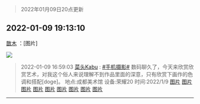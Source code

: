 > 2022年01月09日20点更新
<link rel="stylesheet" href="https://cdn.jsdelivr.net/gh/taotie6/sampleJSON@main/css/photo_show.css">
<meta name="referrer" content="no-referrer" />


 ## 2022-01-09 19:13:10 

 [㪚木](https://www.coolapk.com/feed/32707486?shareKey=MzMyMzQwZDMzM2NmNjFkYWNlMmQ~) ：[图片] 

<div class="album">
<img class="img-item" src="http://image.coolapk.com/feed/2022/0109/19/1081091_6584459e_6789_7564_518@1080x2533.jpeg" />
</div>

> 2022-01-09 16:59:03 
> [菜头Kabu](https://www.coolapk.com/feed/32704594?shareKey=ZDk2ZTFkNmUxODg0NjFkYWNlMmQ~) : <a class="feed-link-tag" href="/t/手机摄影?type=0">#手机摄影#</a> 数码聊久了，今天来欣赏欣赏艺术，对我这个俗人来说理解不到作品里面的深意，只有欣赏下画作的色调和搭配[doge]。 地点:成都美术馆 设备:荣耀20 时间:2022/1/9 
[图片](http://image.coolapk.com/feed/2022/0109/16/954765_e1b8d48f_8736_66_927@2494x3325.jpeg)
[图片](http://image.coolapk.com/feed/2022/0109/16/954765_2f0c43de_8736_6611_703@3325x2494.jpeg)
[图片](http://image.coolapk.com/feed/2022/0109/16/954765_f023a3ef_8736_6618_313@3325x2494.jpeg)
[图片](http://image.coolapk.com/feed/2022/0109/16/954765_c5d0842a_8736_6629_866@2494x3325.jpeg)
[图片](http://image.coolapk.com/feed/2022/0109/16/954765_de63c4e1_8736_6634_622@3325x2494.jpeg)
[图片](http://image.coolapk.com/feed/2022/0109/16/954765_f1dd8afc_8736_6642_760@3325x2494.jpeg)
[图片](http://image.coolapk.com/feed/2022/0109/16/954765_e18cc73b_8736_6645_494@2494x3325.jpeg)
[图片](http://image.coolapk.com/feed/2022/0109/16/954765_c9f7c9cd_8736_6653_172@2616x3170.jpeg)
[图片](http://image.coolapk.com/feed/2022/0109/16/954765_2be3ba9c_8736_6661_618@3325x2494.jpeg)

 ------- 

